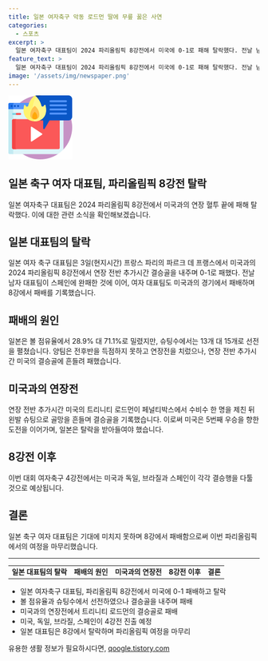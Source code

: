 ```yaml
---
title: 일본 여자축구 악동 로드먼 딸에 무릎 꿇은 사연
categories:
  - 스포츠
excerpt: >
  일본 여자축구 대표팀이 2024 파리올림픽 8강전에서 미국에 0-1로 패해 탈락했다. 전날 남자 대표팀도 스페인에 완패하며 8강에서 탈락한 데 이어, 일본은 남녀 모두 8강 탈락으로 마감했다. 이번 올림픽에서는 미국이 여자축구 4강으로 진출했으며, 다음 경기에서는 독일, 브라질, 스페인과의 대결이 예정되어 있다.
feature_text: >
  일본 여자축구 대표팀이 2024 파리올림픽 8강전에서 미국에 0-1로 패해 탈락했다. 전날 남자 대표팀도 스페인에 완패하며 8강에서 탈락한 데 이어, 일본은 남녀 모두 8강 탈락으로 마감했다. 이번 올림픽에서는 미국이 여자축구 4강으로 진출했으며, 다음 경기에서는 독일, 브라질, 스페인과의 대결이 예정되어 있다.
image: '/assets/img/newspaper.png'
---
```


<p><img src="/assets/img/news.png" alt="rentncar 속보" /></p>

<h2>일본 축구 여자 대표팀, 파리올림픽 8강전 탈락</h2>

<p data-ke-size="size16">일본 여자축구 대표팀은 2024 파리올림픽 8강전에서 미국과의 연장 혈투 끝에 패해 탈락했다. 이에 대한 관련 소식을 확인해보겠습니다.</p>

<h2>일본 대표팀의 탈락</h2>

<p data-ke-size="size16">일본 여자 축구 대표팀은 3일(현지시간) 프랑스 파리의 파르크 데 프랭스에서 미국과의 2024 파리올림픽 8강전에서 연장 전반 추가시간 결승골을 내주며 0-1로 패했다. 전날 남자 대표팀이 스페인에 완패한 것에 이어, 여자 대표팀도 미국과의 경기에서 패배하며 8강에서 패배를 기록했습니다.</p>

<h2>패배의 원인</h2>

<p data-ke-size="size16">일본은 볼 점유율에서 28.9% 대 71.1%로 밀렸지만, 슈팅수에서는 13개 대 15개로 선전을 펼쳤습니다. 양팀은 전후반을 득점하지 못하고 연장전을 치렀으나, 연장 전반 추가시간 미국의 결승골에 흔들려 패했습니다.</p>

<h2>미국과의 연장전</h2>

<p data-ke-size="size16">연장 전반 추가시간 미국의 트리니티 로드먼이 페널티박스에서 수비수 한 명을 제친 뒤 왼발 슈팅으로 골망을 흔들며 결승골을 기록했습니다. 이로써 미국은 5번째 우승을 향한 도전을 이어가며, 일본은 탈락을 받아들여야 했습니다.</p>

<h2>8강전 이후</h2>

<p data-ke-size="size16">이번 대회 여자축구 4강전에서는 미국과 독일, 브라질과 스페인이 각각 결승행을 다툴 것으로 예상됩니다.</p>

<h2>결론</h2>

<p data-ke-size="size16">일본 축구 여자 대표팀은 기대에 미치지 못하며 8강에서 패배함으로써 이번 파리올림픽에서의 여정을 마무리했습니다.</p>

<hr>

<table>
  <tr>
    <td style="text-align: center; height: 16px;"><b>일본 대표팀의 탈락</b></td>
    <td style="text-align: center; height: 16px;"><b>패배의 원인</b></td>
    <td style="text-align: center; height: 16px;"><b>미국과의 연장전</b></td>
    <td style="text-align: center; height: 16px;"><b>8강전 이후</b></td>
    <td style="text-align: center; height: 16px;"><b>결론</b></td>
  </tr>
</table>

<ul>
  <li>일본 여자축구 대표팀, 파리올림픽 8강전에서 미국에 0-1 패배하고 탈락</li>
  <li>볼 점유율과 슈팅수에서 선전하였으나 결승골을 내주며 패배</li>
  <li>미국과의 연장전에서 트리니티 로드먼의 결승골로 패배</li>
  <li>미국, 독일, 브라질, 스페인이 4강전 진출 예정</li>
  <li>일본 대표팀은 8강에서 탈락하며 파리올림픽 여정을 마무리</li>
</ul>
유용한 생활 정보가 필요하시다면, <a href="https://qoogle.tistory.com" rel="dofollow">qoogle.tistory.com</a>


